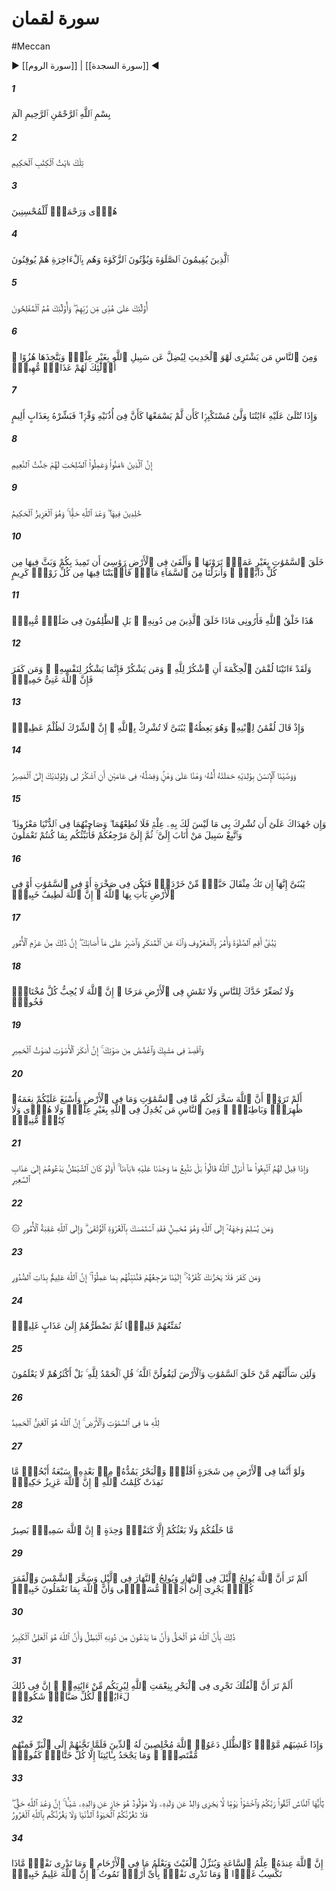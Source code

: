 # سورة لقمان
#Meccan
▶ [[سورة الروم]] | [[سورة السجدة]] ◀
##### 1
<span class="ayah hovertext" data-hover="A. L. M.">بِسْمِ ٱللَّهِ ٱلرَّحْمَٰنِ ٱلرَّحِيمِ الٓمٓ</span>
##### 2
<span class="ayah hovertext" data-hover="These are Verses of the Wise Book,-">تِلْكَ ءَايَٰتُ ٱلْكِتَٰبِ ٱلْحَكِيمِ</span>
##### 3
<span class="ayah hovertext" data-hover="A Guide and a Mercy to the Doers of Good,-">هُدًۭى وَرَحْمَةًۭ لِّلْمُحْسِنِينَ</span>
##### 4
<span class="ayah hovertext" data-hover="Those who establish regular Prayer, and give regular Charity, and have (in their hearts) the assurance of the Hereafter.">ٱلَّذِينَ يُقِيمُونَ ٱلصَّلَوٰةَ وَيُؤْتُونَ ٱلزَّكَوٰةَ وَهُم بِٱلْءَاخِرَةِ هُمْ يُوقِنُونَ</span>
##### 5
<span class="ayah hovertext" data-hover="These are on (true) guidance from their Lord: and these are the ones who will prosper.">أُو۟لَٰٓئِكَ عَلَىٰ هُدًۭى مِّن رَّبِّهِمْ ۖ وَأُو۟لَٰٓئِكَ هُمُ ٱلْمُفْلِحُونَ</span>
##### 6
<span class="ayah hovertext" data-hover="But there are, among men, those who purchase idle tales, without knowledge (or meaning), to mislead (men) from the Path of Allah and throw ridicule (on the Path): for such there will be a Humiliating Penalty.">وَمِنَ ٱلنَّاسِ مَن يَشْتَرِى لَهْوَ ٱلْحَدِيثِ لِيُضِلَّ عَن سَبِيلِ ٱللَّهِ بِغَيْرِ عِلْمٍۢ وَيَتَّخِذَهَا هُزُوًا ۚ أُو۟لَٰٓئِكَ لَهُمْ عَذَابٌۭ مُّهِينٌۭ</span>
##### 7
<span class="ayah hovertext" data-hover="When Our Signs are rehearsed to such a one, he turns away in arrogance, as if he heard them not, as if there were deafness in both his ears: announce to him a grievous Penalty.">وَإِذَا تُتْلَىٰ عَلَيْهِ ءَايَٰتُنَا وَلَّىٰ مُسْتَكْبِرًۭا كَأَن لَّمْ يَسْمَعْهَا كَأَنَّ فِىٓ أُذُنَيْهِ وَقْرًۭا ۖ فَبَشِّرْهُ بِعَذَابٍ أَلِيمٍ</span>
##### 8
<span class="ayah hovertext" data-hover="For those who believe and work righteous deeds, there will be Gardens of Bliss,-">إِنَّ ٱلَّذِينَ ءَامَنُوا۟ وَعَمِلُوا۟ ٱلصَّٰلِحَٰتِ لَهُمْ جَنَّٰتُ ٱلنَّعِيمِ</span>
##### 9
<span class="ayah hovertext" data-hover="To dwell therein. The promise of Allah is true: and He is Exalted in Power, Wise.">خَٰلِدِينَ فِيهَا ۖ وَعْدَ ٱللَّهِ حَقًّۭا ۚ وَهُوَ ٱلْعَزِيزُ ٱلْحَكِيمُ</span>
##### 10
<span class="ayah hovertext" data-hover="He created the heavens without any pillars that ye can see; He set on the earth mountains standing firm, lest it should shake with you; and He scattered through it beasts of all kinds. We send down rain from the sky, and produce on the earth every kind of noble creature, in pairs.">خَلَقَ ٱلسَّمَٰوَٰتِ بِغَيْرِ عَمَدٍۢ تَرَوْنَهَا ۖ وَأَلْقَىٰ فِى ٱلْأَرْضِ رَوَٰسِىَ أَن تَمِيدَ بِكُمْ وَبَثَّ فِيهَا مِن كُلِّ دَآبَّةٍۢ ۚ وَأَنزَلْنَا مِنَ ٱلسَّمَآءِ مَآءًۭ فَأَنۢبَتْنَا فِيهَا مِن كُلِّ زَوْجٍۢ كَرِيمٍ</span>
##### 11
<span class="ayah hovertext" data-hover="Such is the Creation of Allah: now show Me what is there that others besides Him have created: nay, but the Transgressors are in manifest error.">هَٰذَا خَلْقُ ٱللَّهِ فَأَرُونِى مَاذَا خَلَقَ ٱلَّذِينَ مِن دُونِهِۦ ۚ بَلِ ٱلظَّٰلِمُونَ فِى ضَلَٰلٍۢ مُّبِينٍۢ</span>
##### 12
<span class="ayah hovertext" data-hover="we bestowed (in the past) Wisdom on Luqman: 'Show (thy) gratitude to Allah.' Any who is (so) grateful does so to the profit of his own soul: but if any is ungrateful, verily Allah is free of all wants, Worthy of all praise.">وَلَقَدْ ءَاتَيْنَا لُقْمَٰنَ ٱلْحِكْمَةَ أَنِ ٱشْكُرْ لِلَّهِ ۚ وَمَن يَشْكُرْ فَإِنَّمَا يَشْكُرُ لِنَفْسِهِۦ ۖ وَمَن كَفَرَ فَإِنَّ ٱللَّهَ غَنِىٌّ حَمِيدٌۭ</span>
##### 13
<span class="ayah hovertext" data-hover="Behold, Luqman said to his son by way of instruction: 'O my son! join not in worship (others) with Allah: for false worship is indeed the highest wrong-doing.'">وَإِذْ قَالَ لُقْمَٰنُ لِٱبْنِهِۦ وَهُوَ يَعِظُهُۥ يَٰبُنَىَّ لَا تُشْرِكْ بِٱللَّهِ ۖ إِنَّ ٱلشِّرْكَ لَظُلْمٌ عَظِيمٌۭ</span>
##### 14
<span class="ayah hovertext" data-hover="And We have enjoined on man (to be good) to his parents: in travail upon travail did his mother bear him, and in years twain was his weaning: (hear the command), 'Show gratitude to Me and to thy parents: to Me is (thy final) Goal.">وَوَصَّيْنَا ٱلْإِنسَٰنَ بِوَٰلِدَيْهِ حَمَلَتْهُ أُمُّهُۥ وَهْنًا عَلَىٰ وَهْنٍۢ وَفِصَٰلُهُۥ فِى عَامَيْنِ أَنِ ٱشْكُرْ لِى وَلِوَٰلِدَيْكَ إِلَىَّ ٱلْمَصِيرُ</span>
##### 15
<span class="ayah hovertext" data-hover="'But if they strive to make thee join in worship with Me things of which thou hast no knowledge, obey them not; yet bear them company in this life with justice (and consideration), and follow the way of those who turn to me (in love): in the end the return of you all is to Me, and I will tell you the truth (and meaning) of all that ye did.'">وَإِن جَٰهَدَاكَ عَلَىٰٓ أَن تُشْرِكَ بِى مَا لَيْسَ لَكَ بِهِۦ عِلْمٌۭ فَلَا تُطِعْهُمَا ۖ وَصَاحِبْهُمَا فِى ٱلدُّنْيَا مَعْرُوفًۭا ۖ وَٱتَّبِعْ سَبِيلَ مَنْ أَنَابَ إِلَىَّ ۚ ثُمَّ إِلَىَّ مَرْجِعُكُمْ فَأُنَبِّئُكُم بِمَا كُنتُمْ تَعْمَلُونَ</span>
##### 16
<span class="ayah hovertext" data-hover="'O my son!' (said Luqman), 'If there be (but) the weight of a mustard-seed and it were (hidden) in a rock, or (anywhere) in the heavens or on earth, Allah will bring it forth: for Allah understands the finest mysteries, (and) is well-acquainted (with them).">يَٰبُنَىَّ إِنَّهَآ إِن تَكُ مِثْقَالَ حَبَّةٍۢ مِّنْ خَرْدَلٍۢ فَتَكُن فِى صَخْرَةٍ أَوْ فِى ٱلسَّمَٰوَٰتِ أَوْ فِى ٱلْأَرْضِ يَأْتِ بِهَا ٱللَّهُ ۚ إِنَّ ٱللَّهَ لَطِيفٌ خَبِيرٌۭ</span>
##### 17
<span class="ayah hovertext" data-hover="'O my son! establish regular prayer, enjoin what is just, and forbid what is wrong: and bear with patient constancy whatever betide thee; for this is firmness (of purpose) in (the conduct of) affairs.">يَٰبُنَىَّ أَقِمِ ٱلصَّلَوٰةَ وَأْمُرْ بِٱلْمَعْرُوفِ وَٱنْهَ عَنِ ٱلْمُنكَرِ وَٱصْبِرْ عَلَىٰ مَآ أَصَابَكَ ۖ إِنَّ ذَٰلِكَ مِنْ عَزْمِ ٱلْأُمُورِ</span>
##### 18
<span class="ayah hovertext" data-hover="'And swell not thy cheek (for pride) at men, nor walk in insolence through the earth; for Allah loveth not any arrogant boaster.">وَلَا تُصَعِّرْ خَدَّكَ لِلنَّاسِ وَلَا تَمْشِ فِى ٱلْأَرْضِ مَرَحًا ۖ إِنَّ ٱللَّهَ لَا يُحِبُّ كُلَّ مُخْتَالٍۢ فَخُورٍۢ</span>
##### 19
<span class="ayah hovertext" data-hover="'And be moderate in thy pace, and lower thy voice; for the harshest of sounds without doubt is the braying of the ass.'">وَٱقْصِدْ فِى مَشْيِكَ وَٱغْضُضْ مِن صَوْتِكَ ۚ إِنَّ أَنكَرَ ٱلْأَصْوَٰتِ لَصَوْتُ ٱلْحَمِيرِ</span>
##### 20
<span class="ayah hovertext" data-hover="Do ye not see that Allah has subjected to your (use) all things in the heavens and on earth, and has made his bounties flow to you in exceeding measure, (both) seen and unseen? Yet there are among men those who dispute about Allah, without knowledge and without guidance, and without a Book to enlighten them!">أَلَمْ تَرَوْا۟ أَنَّ ٱللَّهَ سَخَّرَ لَكُم مَّا فِى ٱلسَّمَٰوَٰتِ وَمَا فِى ٱلْأَرْضِ وَأَسْبَغَ عَلَيْكُمْ نِعَمَهُۥ ظَٰهِرَةًۭ وَبَاطِنَةًۭ ۗ وَمِنَ ٱلنَّاسِ مَن يُجَٰدِلُ فِى ٱللَّهِ بِغَيْرِ عِلْمٍۢ وَلَا هُدًۭى وَلَا كِتَٰبٍۢ مُّنِيرٍۢ</span>
##### 21
<span class="ayah hovertext" data-hover="When they are told to follow the (Revelation) that Allah has sent down, they say: 'Nay, we shall follow the ways that we found our fathers (following). 'What! even if it is Satan beckoning them to the Penalty of the (Blazing) Fire?">وَإِذَا قِيلَ لَهُمُ ٱتَّبِعُوا۟ مَآ أَنزَلَ ٱللَّهُ قَالُوا۟ بَلْ نَتَّبِعُ مَا وَجَدْنَا عَلَيْهِ ءَابَآءَنَآ ۚ أَوَلَوْ كَانَ ٱلشَّيْطَٰنُ يَدْعُوهُمْ إِلَىٰ عَذَابِ ٱلسَّعِيرِ</span>
##### 22
<span class="ayah hovertext" data-hover="Whoever submits his whole self to Allah, and is a doer of good, has grasped indeed the most trustworthy hand-hold: and with Allah rests the End and Decision of (all) affairs.">۞ وَمَن يُسْلِمْ وَجْهَهُۥٓ إِلَى ٱللَّهِ وَهُوَ مُحْسِنٌۭ فَقَدِ ٱسْتَمْسَكَ بِٱلْعُرْوَةِ ٱلْوُثْقَىٰ ۗ وَإِلَى ٱللَّهِ عَٰقِبَةُ ٱلْأُمُورِ</span>
##### 23
<span class="ayah hovertext" data-hover="But if any reject Faith, let not his rejection grieve thee: to Us is their return, and We shall tell them the truth of their deeds: for Allah knows well all that is in (men's) hearts.">وَمَن كَفَرَ فَلَا يَحْزُنكَ كُفْرُهُۥٓ ۚ إِلَيْنَا مَرْجِعُهُمْ فَنُنَبِّئُهُم بِمَا عَمِلُوٓا۟ ۚ إِنَّ ٱللَّهَ عَلِيمٌۢ بِذَاتِ ٱلصُّدُورِ</span>
##### 24
<span class="ayah hovertext" data-hover="We grant them their pleasure for a little while: in the end shall We drive them to a chastisement unrelenting.">نُمَتِّعُهُمْ قَلِيلًۭا ثُمَّ نَضْطَرُّهُمْ إِلَىٰ عَذَابٍ غَلِيظٍۢ</span>
##### 25
<span class="ayah hovertext" data-hover="If thou ask them, who it is that created the heavens and the earth. They will certainly say, 'Allah'. Say: 'Praise be to Allah!' But most of them understand not.">وَلَئِن سَأَلْتَهُم مَّنْ خَلَقَ ٱلسَّمَٰوَٰتِ وَٱلْأَرْضَ لَيَقُولُنَّ ٱللَّهُ ۚ قُلِ ٱلْحَمْدُ لِلَّهِ ۚ بَلْ أَكْثَرُهُمْ لَا يَعْلَمُونَ</span>
##### 26
<span class="ayah hovertext" data-hover="To Allah belong all things in heaven and earth: verily Allah is He (that is) free of all wants, worthy of all praise.">لِلَّهِ مَا فِى ٱلسَّمَٰوَٰتِ وَٱلْأَرْضِ ۚ إِنَّ ٱللَّهَ هُوَ ٱلْغَنِىُّ ٱلْحَمِيدُ</span>
##### 27
<span class="ayah hovertext" data-hover="And if all the trees on earth were pens and the ocean (were ink), with seven oceans behind it to add to its (supply), yet would not the words of Allah be exhausted (in the writing): for Allah is Exalted in Power, full of Wisdom.">وَلَوْ أَنَّمَا فِى ٱلْأَرْضِ مِن شَجَرَةٍ أَقْلَٰمٌۭ وَٱلْبَحْرُ يَمُدُّهُۥ مِنۢ بَعْدِهِۦ سَبْعَةُ أَبْحُرٍۢ مَّا نَفِدَتْ كَلِمَٰتُ ٱللَّهِ ۗ إِنَّ ٱللَّهَ عَزِيزٌ حَكِيمٌۭ</span>
##### 28
<span class="ayah hovertext" data-hover="And your creation or your resurrection is in no wise but as an individual soul: for Allah is He Who hears and sees (all things).">مَّا خَلْقُكُمْ وَلَا بَعْثُكُمْ إِلَّا كَنَفْسٍۢ وَٰحِدَةٍ ۗ إِنَّ ٱللَّهَ سَمِيعٌۢ بَصِيرٌ</span>
##### 29
<span class="ayah hovertext" data-hover="Seest thou not that Allah merges Night into Day and he merges Day into Night; that He has subjected the sun, and the moon (to his Law), each running its course for a term appointed; and that Allah is well-acquainted with all that ye do?">أَلَمْ تَرَ أَنَّ ٱللَّهَ يُولِجُ ٱلَّيْلَ فِى ٱلنَّهَارِ وَيُولِجُ ٱلنَّهَارَ فِى ٱلَّيْلِ وَسَخَّرَ ٱلشَّمْسَ وَٱلْقَمَرَ كُلٌّۭ يَجْرِىٓ إِلَىٰٓ أَجَلٍۢ مُّسَمًّۭى وَأَنَّ ٱللَّهَ بِمَا تَعْمَلُونَ خَبِيرٌۭ</span>
##### 30
<span class="ayah hovertext" data-hover="That is because Allah is the (only) Reality, and because whatever else they invoke besides Him is Falsehood; and because Allah,- He is the Most High, Most Great.">ذَٰلِكَ بِأَنَّ ٱللَّهَ هُوَ ٱلْحَقُّ وَأَنَّ مَا يَدْعُونَ مِن دُونِهِ ٱلْبَٰطِلُ وَأَنَّ ٱللَّهَ هُوَ ٱلْعَلِىُّ ٱلْكَبِيرُ</span>
##### 31
<span class="ayah hovertext" data-hover="Seest thou not that the ships sail through the ocean by the Grace of Allah?- that He may show you of His Signs? Verily in this are Signs for all who constantly persevere and give thanks.">أَلَمْ تَرَ أَنَّ ٱلْفُلْكَ تَجْرِى فِى ٱلْبَحْرِ بِنِعْمَتِ ٱللَّهِ لِيُرِيَكُم مِّنْ ءَايَٰتِهِۦٓ ۚ إِنَّ فِى ذَٰلِكَ لَءَايَٰتٍۢ لِّكُلِّ صَبَّارٍۢ شَكُورٍۢ</span>
##### 32
<span class="ayah hovertext" data-hover="When a wave covers them like the canopy (of clouds), they call to Allah, offering Him sincere devotion. But when He has delivered them safely to land, there are among them those that halt between (right and wrong). But none reject Our Signs except only a perfidious ungrateful (wretch)!">وَإِذَا غَشِيَهُم مَّوْجٌۭ كَٱلظُّلَلِ دَعَوُا۟ ٱللَّهَ مُخْلِصِينَ لَهُ ٱلدِّينَ فَلَمَّا نَجَّىٰهُمْ إِلَى ٱلْبَرِّ فَمِنْهُم مُّقْتَصِدٌۭ ۚ وَمَا يَجْحَدُ بِـَٔايَٰتِنَآ إِلَّا كُلُّ خَتَّارٍۢ كَفُورٍۢ</span>
##### 33
<span class="ayah hovertext" data-hover="O mankind! do your duty to your Lord, and fear (the coming of) a Day when no father can avail aught for his son, nor a son avail aught for his father. Verily, the promise of Allah is true: let not then this present life deceive you, nor let the chief Deceiver deceive you about Allah.">يَٰٓأَيُّهَا ٱلنَّاسُ ٱتَّقُوا۟ رَبَّكُمْ وَٱخْشَوْا۟ يَوْمًۭا لَّا يَجْزِى وَالِدٌ عَن وَلَدِهِۦ وَلَا مَوْلُودٌ هُوَ جَازٍ عَن وَالِدِهِۦ شَيْـًٔا ۚ إِنَّ وَعْدَ ٱللَّهِ حَقٌّۭ ۖ فَلَا تَغُرَّنَّكُمُ ٱلْحَيَوٰةُ ٱلدُّنْيَا وَلَا يَغُرَّنَّكُم بِٱللَّهِ ٱلْغَرُورُ</span>
##### 34
<span class="ayah hovertext" data-hover="Verily the knowledge of the Hour is with Allah (alone). It is He Who sends down rain, and He Who knows what is in the wombs. Nor does any one know what it is that he will earn on the morrow: Nor does any one know in what land he is to die. Verily with Allah is full knowledge and He is acquainted (with all things).">إِنَّ ٱللَّهَ عِندَهُۥ عِلْمُ ٱلسَّاعَةِ وَيُنَزِّلُ ٱلْغَيْثَ وَيَعْلَمُ مَا فِى ٱلْأَرْحَامِ ۖ وَمَا تَدْرِى نَفْسٌۭ مَّاذَا تَكْسِبُ غَدًۭا ۖ وَمَا تَدْرِى نَفْسٌۢ بِأَىِّ أَرْضٍۢ تَمُوتُ ۚ إِنَّ ٱللَّهَ عَلِيمٌ خَبِيرٌۢ</span>
